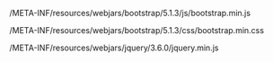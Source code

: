 /META-INF/resources/webjars/bootstrap/5.1.3/js/bootstrap.min.js

/META-INF/resources/webjars/bootstrap/5.1.3/css/bootstrap.min.css


/META-INF/resources/webjars/jquery/3.6.0/jquery.min.js